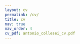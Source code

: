 ```yaml
---
layout: cv
permalink: /cv/
title: cv
nav: true
nav_order: 4
cv_pdf: antonio_collesei_cv.pdf
---
```

